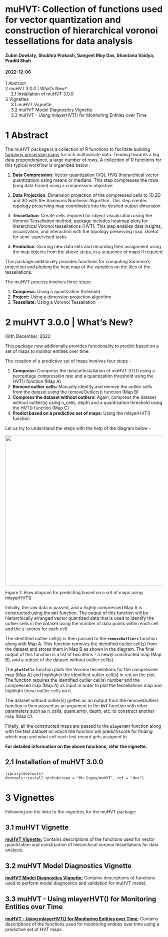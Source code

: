 # muHVT: Collection of functions used for vector quantization and construction of hierarchical voronoi tessellations for data analysis

#### Zubin Dowlaty, Shubhra Prakash, Sangeet Moy Das, Shantanu Vaidya, Praditi Shah

#### 2022-12-06

<div id="TOC">

*   [<span class="toc-section-number">1</span> Abstract](#abstract)
*   [<span class="toc-section-number">2</span> muHVT 3.0.0 | What’s New?](#muhvt-3.0.0-whats-new)
    *   [<span class="toc-section-number">2.1</span> Installation of muHVT 3.0.0](#installation-of-muhvt-3.0.0)
*   [<span class="toc-section-number">3</span> Vignettes](#vignettes)
    *   [<span class="toc-section-number">3.1</span> muHVT Vignette](#muhvt-vignette)
    *   [<span class="toc-section-number">3.2</span> muHVT Model Diagnostics Vignette](#muhvt-model-diagnostics-vignette)
    *   [<span class="toc-section-number">3.3</span> muHVT - Using mlayerHVT() for Monitoring Entities over Time](#muhvt---using-mlayerhvt-for-monitoring-entities-over-time)

</div>

<div id="abstract" class="section level1" number="1">

# <span class="header-section-number">1</span> Abstract

The muHVT package is a collection of R functions to facilitate building [topology preserving maps](https://link.springer.com/chapter/10.1007/1-84628-118-0_7) for rich multivariate data. Tending towards a big data preponderance, a large number of rows. A collection of R functions for this typical workflow is organized below :

1.  **Data Compression**: Vector quantization (VQ), HVQ (hierarchical vector quantization) using means or medians. This step compresses the rows (long data frame) using a compression objective

2.  **Data Projection**: Dimension projection of the compressed cells to 1D,2D and 3D with the Sammons Nonlinear Algorithm. This step creates topology preserving map coordinates into the desired output dimension

3.  **Tessellation**: Create cells required for object visualization using the Voronoi Tessellation method, package includes heatmap plots for hierarchical Voronoi tessellations (HVT). This step enables data insights, visualization, and interaction with the topology preserving map. Useful for semi-supervised tasks

4.  **Prediction**: Scoring new data sets and recording their assignment using the map objects from the above steps, in a sequence of maps if required

This package additionally provides functions for computing Sammon’s projection and plotting the heat map of the variables on the tiles of the tessellations.

The muHVT process involves three steps:

1.  **Compress:** Using a quantization threshold
2.  **Project:** Using a dimension projection algorithm
3.  **Tessellate:** Using a Voronoi Tessellation

</div>

<div id="muhvt-3.0.0-whats-new" class="section level1" number="2">

# <span class="header-section-number">2</span> muHVT 3.0.0 | What’s New?

06th December, 2022

This package now additionally provides functionality to predict based on a set of maps to monitor entities over time.

The creation of a predictive set of maps involves four steps -

1.  **Compress:** Compress the datasetInstallation of muHVT 3.0.0 using a percentage compression rate and a quantization threshold using the HVT() function (Map A)
2.  **Remove outlier cells:** Manually identify and remove the outlier cells from the dataset using the removeOutliers() function (Map B)
3.  **Compress the dataset without outliers:** Again, compress the dataset without outlier(s) using n_cells, depth and a quantization threshold using the HVT() function (Map C)
4.  **Predict based on a predictive set of maps:** Using the mlayerHVT() function

Let us try to understand the steps with the help of the diagram below -

<img src="https://github.com/Mu-Sigma/muHVT/blob/dev/vignettes/mlayerHVT.png" width="672px" height="480px" />
<p class="caption">
Figure 1: Flow diagram for predicting based on a set of maps using mlayerHVT()
</p>

Initially, the raw data is passed, and a highly compressed Map A is constructed using the **`HVT`** function. The output of this function will be hierarchically arranged vector quantized data that is used to identify the outlier cells in the dataset using the number of data points within each cell and the z-scores for each cell.

The identified outlier cell(s) is then passed to the **`removeOutliers`** function along with Map A. This function removes the identified outlier cell(s) from the dataset and stores them in Map B as shown in the diagram. The final output of this function is a list of two items - a newly constructed map (Map B), and a subset of the dataset without outlier cell(s).

The **`plotCells`** function plots the Voronoi tessellations for the compressed map (Map A) and highlights the identified outlier cell(s) in red on the plot. The function requires the identified outlier cell(s) number and the compressed map (Map A) as input in order to plot the tessellations map and highlight those outlier cells on it.

The dataset without outlier(s) gotten as an output from the removeOutliers function is then passed as an argument to the **`HVT`** function with other parameters such as n_cells, quant.error, depth, etc. to construct another map (Map C).

Finally, all the constructed maps are passed to the **`mlayerHVT`** function along with the test dataset on which the function will predict/score for finding which map and what cell each test record gets assigned to.

**For detailed information on the above functions, refer the vignette.**

<div id="installation-of-muhvt-3.0.0" class="section level2" number="2.1">

## <span class="header-section-number">2.1</span> Installation of muHVT 3.0.0

<div class="sourceCode" id="cb1">

    library(devtools)
    devtools::install_github(repo = "Mu-Sigma/muHVT", ref = "dev")

</div>

</div>

</div>

<div id="vignettes" class="section level1" number="3">

# <span class="header-section-number">3</span> Vignettes

Following are the links to the vignettes for the muHVT package:

<div id="muhvt-vignette" class="section level2" number="3.1">

## <span class="header-section-number">3.1</span> muHVT Vignette

[**muHVT Vignette:**](https://htmlpreview.github.io/?https://raw.githubusercontent.com/Mu-Sigma/muHVT/dev/vignettes/muHVT_vignette.html) Contains descriptions of the functions used for vector quantization and construction of hierarchical voronoi tessellations for data analysis.

</div>

<div id="muhvt-model-diagnostics-vignette" class="section level2" number="3.2">

## <span class="header-section-number">3.2</span> muHVT Model Diagnostics Vignette

[**muHVT Model Diagnostics Vignette:**](https://htmlpreview.github.io/?https://github.com/Mu-Sigma/muHVT/blob/dev/vignettes/muHVT_model_diagnostics_vignette.html) Contains descriptions of functions used to perform model diagnostics and validation for muHVT model.

</div>

<div id="muhvt---using-mlayerhvt-for-monitoring-entities-over-time" class="section level2" number="3.3">

## <span class="header-section-number">3.3</span> muHVT - Using mlayerHVT() for Monitoring Entities over Time

[**muHVT - Using mlayerHVT() for Monitoring Entities over Time:**](https://htmlpreview.github.io/?https://github.com/Mu-Sigma/muHVT/blob/dev/vignettes/muHVT_mlayerHVT_for_Monitoring_Entities_over_Time.html) Contains descriptions of the functions used for monitoring entities over time using a predictive set of HVT maps.
